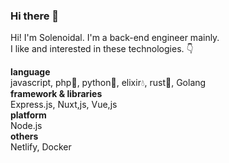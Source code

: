 ### Hi there 👋

<!--
**Solenoidal/Solenoidal** is a ✨ _special_ ✨ repository because its `README.md` (this file) appears on your GitHub profile.

Here are some ideas to get you started:

- 🔭 I’m currently working on ...
- 🌱 I’m currently learning ...
- 👯 I’m looking to collaborate on ...
- 🤔 I’m looking for help with ...
- 💬 Ask me about ...
- 📫 How to reach me: ...
- 😄 Pronouns: ...
- ⚡ Fun fact: ...
-->

Hi! I'm Solenoidal. I'm a back-end engineer mainly.<br/>
I like and interested in these technologies. 👇

**language**<br/>
javascript, php:elephant:, python🐍, elixir💧, rust🦀, Golang
<br/>
**framework & libraries**<br/>
Express.js, Nuxt,js, Vue,js
<br/>
**platform**<br/>
Node.js
<br/>
**others**<br/>
Netlify, Docker
